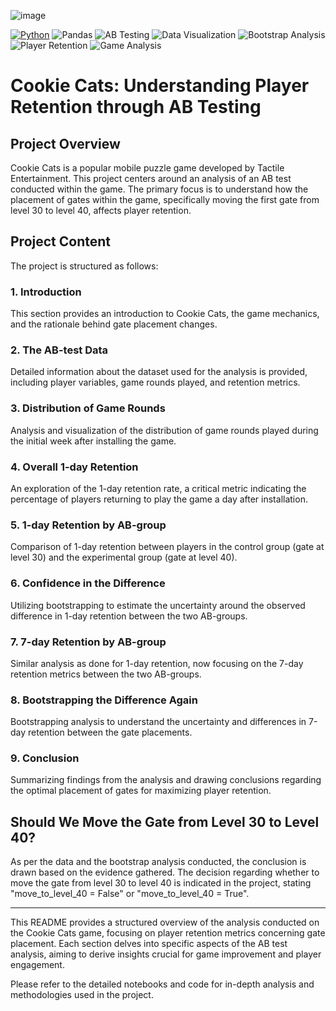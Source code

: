 ![image](https://miro.medium.com/v2/resize:fit:800/1*Y5wIQF5GtCGkkpGVy8axCw.png)

[![Python](https://img.shields.io/badge/Python-3.x-blue.svg?style=flat-square)](https://www.python.org)
![Pandas](https://img.shields.io/badge/Pandas-1.3.4-blue.svg?style=flat-square)
![AB Testing](https://img.shields.io/badge/AB_Testing-Analysis-purple.svg?style=flat-square)
![Data Visualization](https://img.shields.io/badge/Data_Visualization-Matplotlib-yellow.svg?style=flat-square)
![Bootstrap Analysis](https://img.shields.io/badge/Bootstrap_Analysis-Statistical_Method-green.svg?style=flat-square)
![Player Retention](https://img.shields.io/badge/Player_Retention-Game_Success_Metric-red.svg?style=flat-square)
![Game Analysis](https://img.shields.io/badge/Game_Analysis-Cookie_Cats-orange.svg?style=flat-square)

# Cookie Cats: Understanding Player Retention through AB Testing

## Project Overview
Cookie Cats is a popular mobile puzzle game developed by Tactile Entertainment. This project centers around an analysis of an AB test conducted within the game. The primary focus is to understand how the placement of gates within the game, specifically moving the first gate from level 30 to level 40, affects player retention.

## Project Content
The project is structured as follows:

### 1. Introduction
This section provides an introduction to Cookie Cats, the game mechanics, and the rationale behind gate placement changes.

### 2. The AB-test Data
Detailed information about the dataset used for the analysis is provided, including player variables, game rounds played, and retention metrics.

### 3. Distribution of Game Rounds
Analysis and visualization of the distribution of game rounds played during the initial week after installing the game.

### 4. Overall 1-day Retention
An exploration of the 1-day retention rate, a critical metric indicating the percentage of players returning to play the game a day after installation.

### 5. 1-day Retention by AB-group
Comparison of 1-day retention between players in the control group (gate at level 30) and the experimental group (gate at level 40).

### 6. Confidence in the Difference
Utilizing bootstrapping to estimate the uncertainty around the observed difference in 1-day retention between the two AB-groups.

### 7. 7-day Retention by AB-group
Similar analysis as done for 1-day retention, now focusing on the 7-day retention metrics between the two AB-groups.

### 8. Bootstrapping the Difference Again
Bootstrapping analysis to understand the uncertainty and differences in 7-day retention between the gate placements.

### 9. Conclusion
Summarizing findings from the analysis and drawing conclusions regarding the optimal placement of gates for maximizing player retention.

## Should We Move the Gate from Level 30 to Level 40?
As per the data and the bootstrap analysis conducted, the conclusion is drawn based on the evidence gathered. The decision regarding whether to move the gate from level 30 to level 40 is indicated in the project, stating "move_to_level_40 = False" or "move_to_level_40 = True".

---

This README provides a structured overview of the analysis conducted on the Cookie Cats game, focusing on player retention metrics concerning gate placement. Each section delves into specific aspects of the AB test analysis, aiming to derive insights crucial for game improvement and player engagement.

Please refer to the detailed notebooks and code for in-depth analysis and methodologies used in the project.

